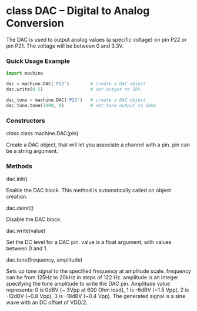 # class DAC – Digital to Analog Conversion

The DAC is used to output analog values (a specific voltage) on pin P22 or pin P21. The voltage will be between 0 and 3.3V.

### Quick Usage Example

```python
import machine

dac = machine.DAC('P22')        # create a DAC object
dac.write(0.5)                  # set output to 50%

dac_tone = machine.DAC('P21')   # create a DAC object
dac_tone.tone(1000, 0)          # set tone output to 1kHz
```

### Constructors

<class><i>class</i> class machine.DAC(pin)</class>

Create a DAC object, that will let you associate a channel with a pin. pin can be a string argument.

### Methods

<function>dac.init()</function>

Enable the DAC block. This method is automatically called on object creation.

<function>dac.deinit()</function>

Disable the DAC block.

<function>dac.write(value)</function>

Set the DC level for a DAC pin. value is a float argument, with values between 0 and 1.

<function>dac.tone(frequency, amplitude)</function>

Sets up tone signal to the specified frequency at amplitude scale. frequency can
be from 125Hz to 20kHz in steps of 122 Hz. amplitude is an integer specifying the tone amplitude to write the DAC pin. Amplitude value represents:
0 is 0dBV (~ 3Vpp at 600 Ohm load), 1 is -6dBV (~1.5 Vpp), 2 is -12dBV (~0.8 Vpp), 3 is -18dBV (~0.4 Vpp). The generated signal is a sine wave with an DC offset of VDD/2.
